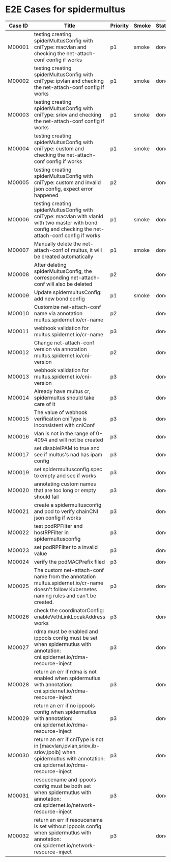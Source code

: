 # E2E Cases for spidermultus

| Case ID | Title                                                                                                                                                   | Priority | Smoke | Status | Other |
|---------|---------------------------------------------------------------------------------------------------------------------------------------------------------|----------|-------|--------| ----- |
| M00001  | testing creating spiderMultusConfig with cniType: macvlan and checking the net-attach-conf config if works                                              | p1       | smoke | done   |       |
| M00002  | testing creating spiderMultusConfig with cniType: ipvlan and checking the net-attach-conf config if works                                               | p1       | smoke | done   |       |
| M00003  | testing creating spiderMultusConfig with cniType: sriov and checking the net-attach-conf config if works                                                | p1       | smoke | done   |       |
| M00004  | testing creating spiderMultusConfig with cniType: custom and checking the net-attach-conf config if works                                               | p1       | smoke | done   |       |
| M00005  | testing creating spiderMultusConfig with cniType: custom and invalid json config, expect error happened                                                 | p2       |       | done   |       |
| M00006  | testing creating spiderMultusConfig with cniType: macvlan with vlanId with two master with bond config and checking the net-attach-conf config if works | p1       | smoke | done   |       |
| M00007  | Manually delete the net-attach-conf of multus, it will be created automatically                                                                         | p1       | smoke | done   |       |
| M00008  | After deleting spiderMultusConfig, the corresponding net-attach-conf will also be deleted                                                               | p2       |       | done   |       |
| M00009  | Update spidermultusConfig: add new bond config                                                                                                          | p1       | smoke | done   |       |
| M00010  | Customize net-attach-conf name via annotation multus.spidernet.io/cr-name                                                                               | p2       |       | done   |       |
| M00011  | webhook validation for multus.spidernet.io/cr-name                                                                                                      | p3       |       | done   |       |
| M00012  | Change net-attach-conf version via annotation multus.spidernet.io/cni-version                                                                           | p2       |       | done   |       |
| M00013  | webhook validation for multus.spidernet.io/cni-version                                                                                                  | p3       |       | done   |       |
| M00014  | Already have multus cr, spidermultus should take care of it                                                                                             | p3       |       | done   |       |
| M00015  | The value of webhook verification cniType is inconsistent with cniConf                                                                                  | p3       |       | done   |       |
| M00016  | vlan is not in the range of 0-4094 and will not be created                                                                                              | p3       |       | done   |       |
| M00017  | set disableIPAM to true and see if multus's nad has ipam config                                                                                         | p3       |       | done   |       |
| M00019  | set spidermultusconfig.spec to empty and see if works                                                                                                   | p3       |       | done   |       |
| M00020  | annotating custom names that are too long or empty should fail                                                                                          | p3       |       | done   |       |
| M00021  | create a spidermultusconfig and pod to verify chainCNI json config if works                                                                             | p3       |       | done   |       |
| M00022  | test podRPFilter and hostRPFilter in spidermultusconfig                                                                                                 | p3       |       | done   |       |
| M00023  | set podRPFilter to a invalid value                                                                                                     | p3       |       | done   |       |
| M00024  | verify the podMACPrefix filed                                                                                                                           | p3       |       | done   |       |
| M00025  | The custom net-attach-conf name from the annotation multus.spidernet.io/cr-name doesn't follow Kubernetes naming rules and can't be created.            | p3       |       | done   |       |
| M00026  |    check the coordinatorConfig: enableVethLinkLocakAddress works                                                                                     | p3       |       | done   |       |
| M00027  |    rdma must be enabled and ippools config must be set when spidermutlus with annotation: cni.spidernet.io/rdma-resource-inject                                                                                     | p3       |       | done   |       |
| M00028  |    return an err if rdma is not enabled when spidermutlus with annotation: cni.spidernet.io/rdma-resource-inject                                                                                     | p3       |       | done   |       |
| M00029  |    return an err if no ippools config when spidermutlus with annotation: cni.spidernet.io/rdma-resource-inject                                                                                     | p3       |       | done   |       |
| M00030  |    return an err if cniType is not in [macvlan,ipvlan,sriov,ib-sriov,ipoib] when spidermutlus with annotation: cni.spidernet.io/rdma-resource-inject                                                                                     | p3       |       | done   |       |
| M00031  |    resoucename and ippools config must be both set when spidermutlus with annotation: cni.spidernet.io/network-resource-inject                                                                                  | p3       |       | done   |       |
| M00032  |    return an err if resoucename is set without ippools config when spidermutlus with annotation: cni.spidernet.io/network-resource-inject                                                                                  | p3       |       | done   |       |
